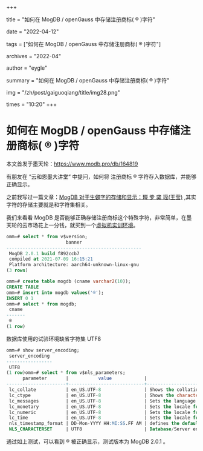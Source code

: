 +++

title = "如何在 MogDB / openGauss 中存储注册商标( ® )字符" 

date = "2022-04-12" 

tags = ["如何在 MogDB / openGauss 中存储注册商标( ® )字符"] 

archives = "2022-04" 

author = "eygle" 

summary = "如何在 MogDB / openGauss 中存储注册商标( ® )字符"

img = "/zh/post/gaiguoqiang/title/img28.png" 

times = "10:20"
+++

# 如何在 MogDB / openGauss 中存储注册商标( ® )字符

本文首发于墨天轮：https://www.modb.pro/db/164819



有朋友在 ”云和恩墨大讲堂“ 中提问，如何将 注册商标 ® 字符存入数据库，并能够正确显示。

之前我写过一篇文章：[MogDB 对于生僻字的存储和显示：㼆 㱔 䶮 𬎆(王莹)](https://www.modb.pro/db/130498) ,其实字符的存储主要就是和字符集相关。

我们来看看 MogDB 是否能够正确存储注册商标这个特殊字符，非常简单，在墨天轮的云市场花上一分钱，就买到一个[虚拟机实训环境](https://www.modb.pro/marketlist?type=1)。

```sql
omm=# select * from v$version;
                      banner                      
--------------------------------------------------
 MogDB 2.0.1 build f892ccb7
 compiled at 2021-07-09 16:15:21 
 Platform architecture: aarch64-unknown-linux-gnu
(3 rows)

omm=# create table mogdb (cname varchar2(10));
CREATE TABLE
omm=# insert into mogdb values('®');
INSERT 0 1
omm=# select * from mogdb;
 cname 
-------
 ®
(1 row)
```



数据库使用的试验环境缺省字符集 UTF8

```sql
omm=# show server_encoding;
 server_encoding 
-----------------
 UTF8
(1 row)omm=# select * from v$nls_parameters;
      parameter       |           value            |                                 description                                  
----------------------+----------------------------+------------------------------------------------------------------------------
 lc_collate           | en_US.UTF-8                | Shows the collation order locale.
 lc_ctype             | en_US.UTF-8                | Shows the character classification and case conversion locale.
 lc_messages          | en_US.UTF-8                | Sets the language in which messages are displayed.
 lc_monetary          | en_US.UTF-8                | Sets the locale for formatting monetary amounts.
 lc_numeric           | en_US.UTF-8                | Sets the locale for formatting numbers.
 lc_time              | en_US.UTF-8                | Sets the locale for formatting date and time values.
 nls_timestamp_format | DD-Mon-YYYY HH:MI:SS.FF AM | defines the default timestamp format to use with the TO_TIMESTAMP functions.
 NLS_CHARACTERSET     | UTF8                       | Database/Server encoding
```



通过如上测试，可以看到 ® 被正确显示，测试版本为 MogDB 2.0.1 。
